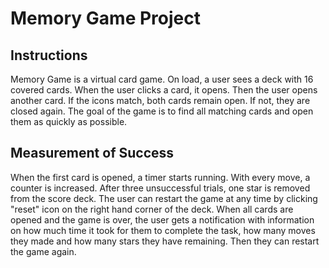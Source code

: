 # Memory Game Project

## Instructions

Memory Game is a virtual card game. On load, a user sees a deck with 16 covered cards. When the user clicks a card, it opens. Then the user opens another card. If the icons match, both cards remain open. If not, they are closed again. The goal of the game is to find all matching cards and open them as quickly as possible.

## Measurement of Success

When the first card is opened, a timer starts running. With every move, a counter is increased. After three unsuccessful trials, one star is removed from the score deck. The user can restart the game at any time by clicking "reset" icon on the right hand corner of the deck. When all cards are opened and the game is over, the user gets a notification with information on how much time it took for them to complete the task, how many moves they made and how many stars they have remaining. Then they can restart the game again.
